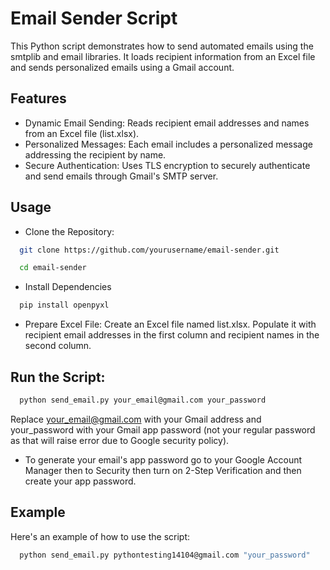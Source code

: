 # Email Sender Script
This Python script demonstrates how to send automated emails using the smtplib and email libraries. It loads recipient information from an Excel file and sends personalized emails using a Gmail account.

## Features
- Dynamic Email Sending: Reads recipient email addresses and names from an Excel file (list.xlsx).
- Personalized Messages: Each email includes a personalized message addressing the recipient by name.
- Secure Authentication: Uses TLS encryption to securely authenticate and send emails through Gmail's SMTP server.

## Usage
- Clone the Repository:
```bash
  git clone https://github.com/yourusername/email-sender.git
```
```bash
  cd email-sender
```

- Install Dependencies
```bash
  pip install openpyxl
```

- Prepare Excel File:
Create an Excel file named list.xlsx.
Populate it with recipient email addresses in the first column and recipient names in the second column.

## Run the Script:

```bash
  python send_email.py your_email@gmail.com your_password
```

Replace your_email@gmail.com with your Gmail address and your_password with your Gmail app password (not your regular password as that will raise error due to Google security policy).
- To generate your email's app password go to your Google Account Manager then to Security then turn on 2-Step Verification and then create your app password.

## Example
Here's an example of how to use the script:
```bash
  python send_email.py pythontesting14104@gmail.com "your_password"
```
